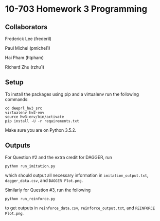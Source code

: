 # 10-703 Homework 3 Programming

## Collaborators
Frederick Lee (frederil)

Paul Michel (pmichel1)

Hai Pham (htpham)

Richard Zhu (rzhu1)

## Setup

To install the packages using pip and a virtualenv run the following
commands:

```
cd deeprl_hw3_src
virtualenv hw3-env
source hw3-env/bin/activate
pip install -U -r requirements.txt
```

Make sure you are on Python 3.5.2.

## Outputs

For Question #2 and the extra credit for DAGGER, run

```
python run_imitation.py
```

which should output all necessary information in `imitation_output.txt`, `dagger_data.csv`, and `DAGGER Plot.png`.

Similarly for Question #3, run the following

```
python run_reinforce.py
```

to get outputs in `reinforce_data.csv`, `reinforce_output.txt`, and `REINFORCE Plot.png`.